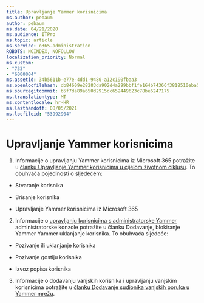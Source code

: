 ```yaml
---
title: Upravljanje Yammer korisnicima
ms.author: pebaum
author: pebaum
ms.date: 04/21/2020
ms.audience: ITPro
ms.topic: article
ms.service: o365-administration
ROBOTS: NOINDEX, NOFOLLOW
localization_priority: Normal
ms.custom:
- "733"
- "6000004"
ms.assetid: 34b5611b-e77e-4dd1-9480-a12c190fbaa3
ms.openlocfilehash: db84609e28283da902d4a299bbf1fe164b74366f3818510eba5f10d2ebbdf4f0
ms.sourcegitcommit: b5f7da89a650d2915dc652449623c78be6247175
ms.translationtype: MT
ms.contentlocale: hr-HR
ms.lasthandoff: 08/05/2021
ms.locfileid: "53992904"
---
```

# <a name="managing-yammer-users"></a>Upravljanje Yammer korisnicima

1. Informacije o upravljanju Yammer korisnicima iz Microsoft 365 potražite u [članku Upravljanje Yammer korisnicima u cijelom životnom ciklusu](https://docs.microsoft.com/yammer/manage-yammer-users/manage-users-across-their-lifecycle). To obuhvaća pojedinosti o sljedećem:

  - Stvaranje korisnika

  - Brisanje korisnika

  - Upravljanje Yammer korisnicima iz Microsoft 365

2. Informacije o [upravljanju korisnicima s administratorske Yammer](https://docs.microsoft.com/yammer/manage-yammer-users/add-block-or-remove-users) administratorske konzole potražite u članku Dodavanje, blokiranje Yammer Yammer uklanjanje korisnika. To obuhvaća sljedeće:

  - Pozivanje ili uklanjanje korisnika

  - Pozivanje gostiju korisnika

  - Izvoz popisa korisnika

3. Informacije o dodavanju vanjskih korisnika i upravljanju vanjskim korisnicima potražite u [članku Dodavanje sudionika vanjskih poruka u Yammer mrežu](https://docs.microsoft.com/yammer/work-with-external-users/add-external-participants).
